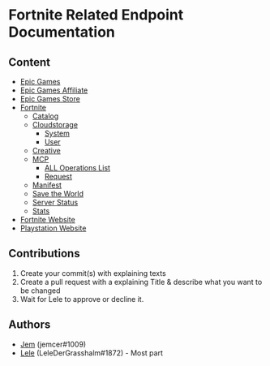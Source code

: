 # Fortnite Related Endpoint Documentation

## Content

- [Epic Games](/EpicGames)
- [Epic Games Affiliate](/EpicGamesAffiliate)
- [Epic Games Store](/EpicGamesStore)
- [Fortnite](/Fortnite)
  - [Catalog](/Fortnite/Cloudstorage)
  - [Cloudstorage](/Fortnite/Cloudstorage)
    - [System](/Fortnite/Cloudstorage/System)
    - [User](/Fortnite/Cloudstorage/User)
  - [Creative](/Fortnite/Creative)
  - [MCP](/Fortnite/MCP)
    - [ALL Operations List](/Fortnite/MCP/operations)
    - [Request](/Fortnite/MCP/README.md)
  - [Manifest](/Fortnite/Manifest)
  - [Save the World](/Fortnite/SaveTheWorld)
  - [Server Status](/Fortnite/ServerStatus)
  - [Stats](/Fortnite/Stats)
- [Fortnite Website](/FortniteWebsite)
- [Playstation Website](/PlaystationStore)

## Contributions

1. Create your commit(s) with explaining texts
2. Create a pull request with a explaining Title & describe what you want to be changed
3. Wait for Lele to approve or decline it.

## Authors

- [Jem](https://twitter.com/jemfleaks) (jemcer#1009)
- [Lele](https://twitter.com/RealGrasshalm2) (LeleDerGrasshalm#1872) - Most part
